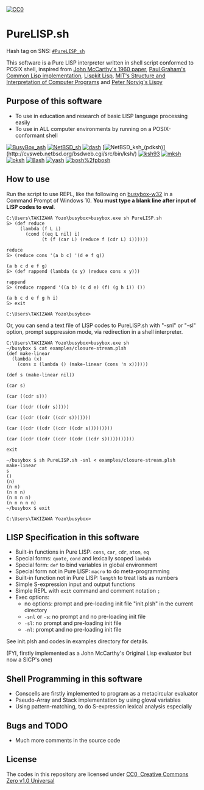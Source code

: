 [![CC0](http://i.creativecommons.org/p/zero/1.0/88x31.png "CC0")](http://creativecommons.org/publicdomain/zero/1.0/)

# PureLISP.sh

Hash tag on SNS: [`#PureLISP_sh`](https://twitter.com/hashtag/PureLISP_sh)

This software is a Pure LISP interpreter written in shell script conformed to POSIX shell,
inspired from
[John McCarthy's 1960 paper](http://www-formal.stanford.edu/jmc/recursive/recursive.html),
[Paul Graham's Common Lisp implementation](http://paulgraham.com/lispcode.html),
[Lispkit Lisp](https://github.com/hanshuebner/secd/tree/master/lispkit),
[MIT's Structure and Interpretation of Computer Programs](https://mitpress.mit.edu/sites/default/files/sicp/index.html)
and [Peter Norvig's Lispy](https://norvig.com/lispy.html)

## Purpose of this software

* To use in education and research of basic LISP language processing easily
* To use in ALL computer environments by running on a POSIX-conformant shell

[![BusyBox_ash](https://img.shields.io/badge/BusyBox_ash-1.33.0-brightgreen)](https://www.busybox.net/)
[![NetBSD_sh](https://img.shields.io/badge/NetBSD_sh-20181212-brightgreen)](http://cvsweb.netbsd.org/bsdweb.cgi/src/bin/sh/)
[![dash](https://img.shields.io/badge/dash-0.5.10.2-brightgreen)](http://gondor.apana.org.au/~herbert/dash/)
[![NetBSD_ksh_(pdksh)](https://img.shields.io/badge/NetBSD_ksh_(pdksh)-v5.2.14_(not_supported)-red)](http://cvsweb.netbsd.org/bsdweb.cgi/src/bin/ksh/)
[![ksh93](https://img.shields.io/badge/ksh93-93u+-brightgreen)](http://kornshell.org/)
[![mksh](https://img.shields.io/badge/mksh-R59b-brightgreen)](http://www.mirbsd.org/mksh.htm)
[![oksh](https://img.shields.io/badge/oksh-6.7-brightgreen)](https://github.com/ibara/oksh)
[![Bash](https://img.shields.io/badge/Bash-5.0.3-brightgreen)](https://www.gnu.org/software/bash/)
[![yash](https://img.shields.io/badge/yash-2.48-brightgreen)](https://yash.osdn.jp/index.html.en)
[![bosh%2fpbosh](https://img.shields.io/badge/bosh%2fpbosh-2020%2f04%2f27-brightgreen)](http://schilytools.sourceforge.net/bosh.html)

## How to use

Run the script to use REPL, like the following on [busybox-w32](https://frippery.org/busybox/) in a Command Prompt of Windows 10.
**You must type a blank line after input of LISP codes to eval**.

```
C:\Users\TAKIZAWA Yozo\busybox>busybox.exe sh PureLISP.sh
S> (def reduce
     (lambda (f L i)
       (cond ((eq L nil) i)
             (t (f (car L) (reduce f (cdr L) i))))))

reduce
S> (reduce cons '(a b c) '(d e f g))

(a b c d e f g)
S> (def rappend (lambda (x y) (reduce cons x y)))

rappend
S> (reduce rappend '((a b) (c d e) (f) (g h i)) ())

(a b c d e f g h i)
S> exit

C:\Users\TAKIZAWA Yozo\busybox>
```

Or, you can send a text file of LISP codes to PureLISP.sh with "-snl" or "-sl" option,
prompt suppression mode, via redirection in a shell interpreter.

```
C:\Users\TAKIZAWA Yozo\busybox>busybox.exe sh
~/busybox $ cat examples/closure-stream.plsh
(def make-linear
  (lambda (x)
    (cons x (lambda () (make-linear (cons 'n x))))))

(def s (make-linear nil))

(car s)

(car ((cdr s)))

(car ((cdr ((cdr s)))))

(car ((cdr ((cdr ((cdr s)))))))

(car ((cdr ((cdr ((cdr ((cdr s)))))))))

(car ((cdr ((cdr ((cdr ((cdr ((cdr s)))))))))))

exit

~/busybox $ sh PureLISP.sh -snl < examples/closure-stream.plsh
make-linear
s
()
(n)
(n n)
(n n n)
(n n n n)
(n n n n n)
~/busybox $ exit

C:\Users\TAKIZAWA Yozo\busybox>
```

## LISP Specification in this software

* Built-in functions in Pure LISP: `cons`, `car`, `cdr`, `atom`, `eq`
* Special forms: `quote`, `cond` and lexically scoped `lambda`
* Special form: `def` to bind variables in global environment
* Special form not in Pure LISP: `macro` to do meta-programming
* Built-in function not in Pure LISP: `length` to treat lists as numbers
* Simple S-expression input and output functions
* Simple REPL with `exit` command and comment notation `;`
* Exec options:
	* no options: prompt and pre-loading init file "init.plsh" in the current directory
	* `-snl` or `-s`: no prompt and no pre-loading init file
	* `-sl`: no prompt and pre-loading init file
	* `-nl`: prompt and no pre-loading init file

See init.plsh and codes in examples directory for details.

(FYI, firstly implemented as a John McCarthy's Original Lisp evaluator but now a SICP's one)

## Shell Programming in this software

* Conscells are firstly implemented to program as a metacircular evaluator
* Pseudo-Array and Stack implementation by using gloval variables
* Using pattern-matching, to do S-expression lexical analysis especially

## Bugs and TODO

* Much more comments in the source code

## License

The codes in this repository are licensed under [CC0, Creative Commons Zero v1.0 Universal](https://creativecommons.org/publicdomain/zero/1.0/)
